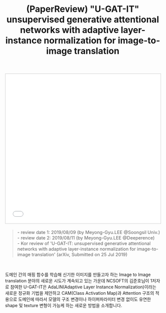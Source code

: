 ﻿---
layout: post
title: (PaperReview) "U-GAT-IT" unsupervised generative attentional networks with adaptive layer-instance normalization for image-to-image translation
tags: [PaperReview, DL, CV, img2img translation, GAN, AdaLIN]
categories: [MLDLStudy]
comments: true
sitemap: true
image: /assets/img/devlog/MLDLStudy/PaperReview/ugatit/paper-reviewugatit-unsupervised-generative-attentional-networks-with-adaptive-layerinstance-normalization-for-imagetoimage-translation-1-638.jpg
accent_image: 
  background: url('/assets/img/sidebar-bg.gif') center/cover
  overlay: false
accent_color: '#ccc'
theme_color: '#ccc'
description: >
  도메인 간의 매핑 함수를 학습해 신기한 이미지를 만들고자 하는 Image to Image translation 분야의 새로운 시도가 계속되고 있는 가운데 NCSOFT의 김준호님이 1저자로 참여한 U-GAT-IT은 AdaLIN이라는 새로운 정규화 기법을 제안하고 CAM(Class Activation Map)과 Attention 구조의 적용으로 도메인에 따라서 모델의 구조 변경이나 하이퍼파라미터 변경 없이도 유연한 shape 및 texture 변형이 가능케 하는 새로운 방법을 소개합니다.
related_posts:
    - /devlog/_posts/Event&Seminar/2019-02-23-NAVERVisionAIHack.md
---
<center>
<iframe src="//www.slideshare.net/slideshow/embed_code/key/FdV0SMnys08Em0" width="595" height="485" frameborder="0" marginwidth="0" marginheight="0" scrolling="no" style="border:1px solid #CCC; border-width:1px; margin-bottom:5px; max-width: 100%;" allowfullscreen> </iframe> 
</center>
<Blockquote><span style="font-size:11pt">- review date 1: 2019/08/09 (by Meyong-Gyu.LEE @Soongsil Univ.)<br>- review date 2: 2019/08/11 (by Meyong-Gyu.LEE @Deeperence)<br>- Kor review of 'U-GAT-IT: unsupervised generative attentional networks with adaptive layer-instance normalization for image-to-image translation' (arXiv, Submitted on 25 Jul 2019)</span></Blockquote><br>

도메인 간의 매핑 함수를 학습해 신기한 이미지를 만들고자 하는 Image to Image translation 분야의 새로운 시도가 계속되고 있는 가운데 NCSOFT의 김준호님이 1저자로 참여한 U-GAT-IT은 AdaLIN(Adaptive Layer Instance Normalization)이라는 새로운 정규화 기법을 제안하고 CAM(Class Activation Map)과 Attention 구조의 적용으로 도메인에 따라서 모델의 구조 변경이나 하이퍼파라미터 변경 없이도 유연한 shape 및 texture 변형이 가능케 하는 새로운 방법을 소개합니다.<br>